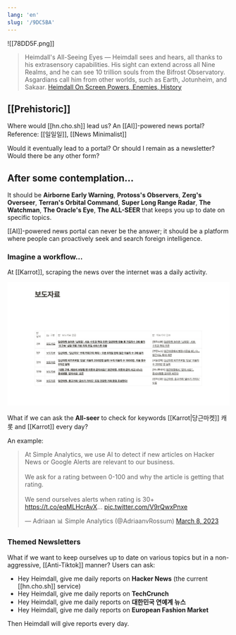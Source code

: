 ```yaml
---
lang: 'en'
slug: '/9DC5BA'
---
```


![[78DD5F.png]]

> Heimdall's All-Seeing Eyes — Heimdall sees and hears, all thanks to his extrasensory capabilities. His sight can extend across all Nine Realms, and he can see 10 trillion souls from the Bifrost Observatory. Asgardians call him from other worlds, such as Earth, Jotunheim, and Sakaar. [Heimdall On Screen Powers, Enemies, History](https://www.marvel.com/characters/heimdall/on-screen)

## [[Prehistoric]]

Where would [[hn.cho.sh]] lead us? An [[AI]]-powered news portal? Reference: [[일일일]], [[News Minimalist]]

Would it eventually lead to a portal? Or should I remain as a newsletter? Would there be any other form?

## After some contemplation...

It should be **Airborne Early Warning**, **Protoss's Observers**, **Zerg's Overseer**, **Terran's Orbital Command**, **Super Long Range Radar**, **The Watchman**, **The Oracle's Eye**, **The ALL-SEER** that keeps you up to date on specific topics.

[[AI]]-powered news portal can never be the answer; it should be a platform where people can proactively seek and search foreign intelligence.

### Imagine a workflow...

At [[Karrot]], scraping the news over the internet was a daily activity.

![Like this](../assets/5FD1BE.png)

What if we can ask the **All-seer** to check for keywords [[Karrot|당근마켓]] 캐롯 and [[Karrot]] every day?

An example:

<blockquote class="twitter-tweet"><p lang="en" dir="ltr">At Simple Analytics, we use AI to detect if new articles on Hacker News or Google Alerts are relevant to our business.<br/><br/>We ask for a rating between 0-100 and why the article is getting that rating.<br/><br/>We send ourselves alerts when rating is 30+ <a href="https://t.co/eqMLHcrAvX">https://t.co/eqMLHcrAvX</a>… <a href="https://t.co/V9rQwxPnxe">pic.twitter.com/V9rQwxPnxe</a></p>&mdash; Adriaan 📊 Simple Analytics (@AdriaanvRossum) <a href="https://twitter.com/AdriaanvRossum/status/1633318894508146689?ref_src=twsrc%5Etfw">March 8, 2023</a></blockquote>

### Themed Newsletters

What if we want to keep ourselves up to date on various topics but in a non-aggressive, [[Anti-Tiktok]] manner? Users can ask:

- Hey Heimdall, give me daily reports on **Hacker News** (the current [[hn.cho.sh]] service)
- Hey Heimdall, give me daily reports on **TechCrunch**
- Hey Heimdall, give me daily reports on **대한민국 연예계 뉴스**
- Hey Heimdall, give me daily reports on **European Fashion Market**

Then Heimdall will give reports every day.
